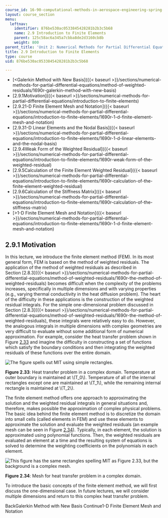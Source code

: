 ```yaml
---
course_id: 16-90-computational-methods-in-aerospace-engineering-spring-2014
layout: course_section
menu:
  leftnav:
    identifier: 876be530ac0533845428281b2b3c5b68
    name: 2.9 Introduction to Finite Elements
    parent: 125c58ac6a345a7cbba8de2d3160cb8b
    weight: 800
parent_title: 'Unit 2: Numerical Methods for Partial Differential Equations'
title: 2.9 Introduction to Finite Elements
type: course
uid: 876be530ac0533845428281b2b3c5b68

---
```


*   [<Galerkin Method with New Basis]({{< baseurl >}}/sections/numerical-methods-for-partial-differential-equations/method-of-weighted-residuals/1690r-galerkin-method-with-new-basis)
*   [2.9.1Motivation]({{< baseurl >}}/sections/numerical-methods-for-partial-differential-equations/introduction-to-finite-elements)
*   [2.9.21-D Finite Element Mesh and Notation]({{< baseurl >}}/sections/numerical-methods-for-partial-differential-equations/introduction-to-finite-elements/1690r-1-d-finite-element-mesh-and-notation)
*   [2.9.31-D Linear Elements and the Nodal Basis]({{< baseurl >}}/sections/numerical-methods-for-partial-differential-equations/introduction-to-finite-elements/1690r-1-d-linear-elements-and-the-nodal-basis)
*   [2.9.4Weak Form of the Weighted Residual]({{< baseurl >}}/sections/numerical-methods-for-partial-differential-equations/introduction-to-finite-elements/1690r-weak-form-of-the-weighted-residual)
*   [2.9.5Calculation of the Finite Element Weighted Residual]({{< baseurl >}}/sections/numerical-methods-for-partial-differential-equations/introduction-to-finite-elements/1690r-calculation-of-the-finite-element-weighted-residual)
*   [2.9.6Calculation of the Stiffness Matrix]({{< baseurl >}}/sections/numerical-methods-for-partial-differential-equations/introduction-to-finite-elements/1690r-calculation-of-the-stiffness-matrix)
*   [\>1-D Finite Element Mesh and Notation]({{< baseurl >}}/sections/numerical-methods-for-partial-differential-equations/introduction-to-finite-elements/1690r-1-d-finite-element-mesh-and-notation)

2.9.1 Motivation
----------------

In this lecture, we introduce the finite element method (FEM). In its most general form, FEM is based on the method of weighted residuals. The application of the method of weighted residuals as described in Section [2.8.3]({{< baseurl >}}/sections/numerical-methods-for-partial-differential-equations/method-of-weighted-residuals/1690r-the-method-of-weighted-residuals) becomes difficult when the complexity of the problems increases, specifically in multiple dimensions and with varying properties (e.g., varying thermal conductivity in the heat diffusion problem). The heart of the difficulty in these applications is the construction of the weighted residual integrals. For the simple one-dimensional problem discussed in Section [2.8.3]({{< baseurl >}}/sections/numerical-methods-for-partial-differential-equations/method-of-weighted-residuals/1690r-the-method-of-weighted-residuals), these integrals were relatively easy to do. However, the analogous integrals in multiple dimensions with complex geometries are very difficult to evaluate without some additional form of numerical approximation. For example, consider the heat transfer problem shown in Figure [2.33](/coursemedia/16-90-computational-methods-in-aerospace-engineering-spring-2014/30aa9e6844f1625b47ae714b6219da8b_MITprob.png) and imagine the difficulty in constructing a set of functions which satisfy the boundary conditions and then integrating the weighted residuals of these functions over the entire domain.

![The figure spells out MIT using simple rectangles.](/coursemedia/16-90-computational-methods-in-aerospace-engineering-spring-2014/30aa9e6844f1625b47ae714b6219da8b_MITprob.png)

**Figure 2.33**: Heat transfer problem in a complex domain. Temperature at outer boundary is maintained at \\(T\_0\\). Temperature of all of the internal rectangles except one are maintained at \\(T\_1\\), while the remaining internal rectangle is maintained at \\(T\_2\\).

The finite element method offers one approach to approximating the solution and the weighted residual integrals in general situations and, therefore, makes possible the approximation of complex physical problems. The basic idea behind the finite element method is to discretize the domain into small cells (called elements in FEM) and use these elements to approximate the solution and evaluate the weighted residuals (an example mesh can be seen in Figure [2.34](/coursemedia/16-90-computational-methods-in-aerospace-engineering-spring-2014/2d58de59b4a6d363d7fdd31cdddc6461_MITgrid1.png)). Typically, in each element, the solution is approximated using polynomial functions. Then, the weighted residuals are evaluated an element at a time and the resulting system of equations is solved to determine the weighting coefficients on the polynomials in each element.

![This figure has the same rectangles spelling MIT as Figure 2.33, but the background is a complex mesh.](/coursemedia/16-90-computational-methods-in-aerospace-engineering-spring-2014/2d58de59b4a6d363d7fdd31cdddc6461_MITgrid1.png)

**Figure 2.34**: Mesh for heat transfer problem in a complex domain.

To introduce the basic concepts of the finite element method, we will first discuss the one-dimensional case. In future lectures, we will consider multiple dimensions and return to this complex heat transfer problem.

BackGalerkin Method with New Basis Continue1-D Finite Element Mesh and Notation